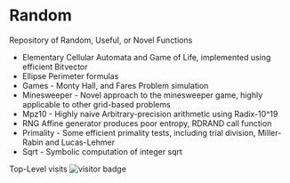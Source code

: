 # Random
Repository of Random, Useful, or Novel Functions
- Elementary Cellular Automata and Game of Life, implemented using efficient Bitvector
- Ellipse Perimeter formulas
- Games - Monty Hall, and Fares Problem simulation
- Minesweeper - Novel approach to the minesweeper game, highly applicable to other grid-based problems
- Mpz10 - Highly naive Arbitrary-precision arithmetic using Radix-10^19
- RNG Affine generator produces poor entropy, RDRAND call function 
- Primality - Some efficient primality tests, including trial division, Miller-Rabin and Lucas-Lehmer
- Sqrt - Symbolic computation of integer sqrt

Top-Level visits
![visitor badge](https://visitor-badge.glitch.me/badge?page_id=JASory-Random.visitor-badge)


